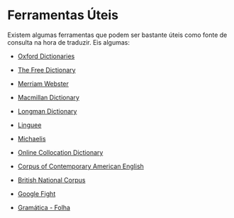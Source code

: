# Ferramentas Úteis

Existem algumas ferramentas que podem ser bastante úteis como fonte de consulta na hora de traduzir. Eis algumas:

- [Oxford Dictionaries][fe1]

- [The Free Dictionary][fe2]

- [Merriam Webster][fe3]

- [Macmillan Dictionary][fe4]

- [Longman Dictionary][fe5]

- [Linguee][fe6]

- [Michaelis][fe7]

- [Online Collocation Dictionary][fe8]

- [Corpus of Contemporary American English][fe9]

- [British National Corpus][fe10]

- [Google Fight][fe11]

- [Gramática - Folha][fe12]

[fe1]: http://www.oxforddictionaries.com/us/
[fe2]: http://idioms.thefreedictionary.com/
[fe3]: http://visual.merriam-webster.com/
[fe4]: http://www.macmillandictionary.com/
[fe5]: http://www.ldoceonline.com/
[fe6]: http://www.linguee.com.br/
[fe7]: http://michaelis.uol.com.br/moderno-ingles/
[fe8]: http://oxforddictionary.so8848.com/o#.VIQ3eDHF-T8
[fe9]: http://corpus.byu.edu/coca/
[fe10]: http://www.natcorp.ox.ac.uk/
[fe11]: http://www.googlefight.com/
[fe12]: http://www1.folha.uol.com.br/folha/fovest/gramatica.shtml
